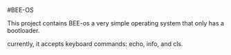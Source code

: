 #BEE-OS

This project contains BEE-os a very simple operating system that only has a bootloader.

currently, it accepts keyboard commands: echo, info, and cls.
